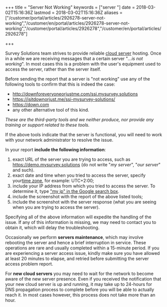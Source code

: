 ﻿+++
title = "Server Not Working"
keywords = ["server "]
date = 2018-03-02T15:16:36Z
lastmod = 2018-03-02T15:16:36Z
aliases = ["/customer/portal/articles/2926278-server-not-working","/customer/en/portal/articles/2926278-server-not-working","/customer/portal/articles/2926278","/customer/en/portal/articles/2926278"]

+++

Survey Solutions team strives to provide reliable [cloud
server](/faq/cloud-server-instructions) hosting. Once in a while we are
receiving messages that a certain server "*...is not working*". In most
cases this is a problem with the user's equipment used to access the
server, rather than the server itself.  
  
Before sending the report that a server is "not working" use any of the
following tools to confirm that this is indeed the case:

-   <http://downforeveryoneorjustme.com/ssi.mysurvey.solutions>
-   <https://isitdownorjust.me/ssi-mysurvey-solutions/>
-   <https://down.com>
-   any other alternative tool of this kind.

*These are the third-party tools and we neither produce, nor provide any
training or support related to these tools.*  
  
If the above tools indicate that the server is functional, you will need
to work with your network administrator to resolve the issue.  
  
In your report <span class="underline">**include the following
information**</span>:

1.  exact URL of the server you are trying to access, such as
    <https://demo.mysurvey.solutions> (do not write "*my server*", "*our
    server*" and such).
2.  exact date and time when you tried to access the server, specify
    your[time zone](https://www.timeanddate.com/time/map/), for example:
    UTC+2:00;
3.  include your IP address from which you tried to access the server.
    To determine it, type ["my ip" in the Google search
    box](https://www.google.com/search?q=my+ip).
4.  include the screenshot with the report of the above listed tools;
5.  include the screenshot with the server response (what you are seeing
    when you are trying to access the server).

Specifying all of the above information will expedite the handling of
the issue. If any of this information is missing, we may need to contact
you to obtain it, which will delay the troubleshooting.  
  
Occasionally we perform **servers maintenance**, which may involve
rebooting the server and hence a brief interruption in service. These
operations are rare and usually completed within a 15-minute period. If
you are experiencing a server access issue, kindly make sure you have
allowed at least 20 minutes to elapse, and retried before submitting the
server access problem report.  
  
For **new cloud servers** you may need to wait for the network to become
aware of the new server presence. Even if you received the notification
that your new cloud server is up and running, it may take up to 24-hours
for DNS propagation process to complete before you will be able to
actually reach it. In most cases however, this process does not take
more than an hour.
